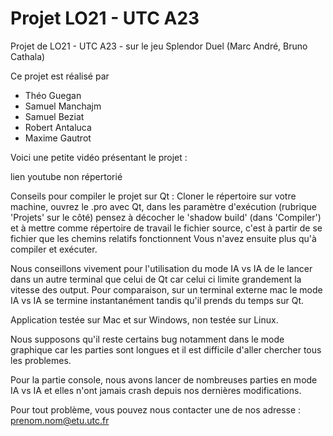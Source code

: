 # Projet LO21 - UTC A23
Projet de LO21 - UTC A23 - sur le jeu Splendor Duel (Marc André, Bruno Cathala)

Ce projet est réalisé par 
* Théo Guegan
* Samuel Manchajm
* Samuel Beziat
* Robert Antaluca
* Maxime Gautrot

Voici une petite vidéo présentant le projet :

lien youtube non répertorié

Conseils pour compiler le projet sur Qt :
Cloner le répertoire sur votre machine, ouvrez le .pro avec Qt, dans les paramètre d'exécution (rubrique 'Projets' sur le côté) pensez à décocher le 'shadow build' (dans 'Compiler') et à mettre comme répertoire de travail le fichier source, c'est à partir de se fichier que les chemins relatifs fonctionnent
Vous n'avez ensuite plus qu'à compiler et exécuter.

Nous conseillons vivement pour l'utilisation du mode IA vs IA de le lancer dans un autre terminal que celui de Qt car celui ci limite grandement la vitesse des output.
Pour comparaison, sur un terminal externe mac le mode IA vs IA se termine instantanément tandis qu'il prends du temps sur Qt.

Application testée sur Mac et sur Windows, non testée sur Linux.

Nous supposons qu'il reste certains bug notamment dans le mode graphique car les parties sont longues et il est difficile d'aller chercher tous les problemes.

Pour la partie console, nous avons lancer de nombreuses parties en mode IA vs IA et elles n'ont jamais crash depuis nos dernières modifications.

Pour tout problème, vous pouvez nous contacter une de nos adresse : prenom.nom@etu.utc.fr


